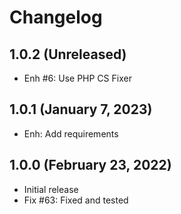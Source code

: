 Changelog
=========

1.0.2 (Unreleased)
-------------------------
- Enh #6: Use PHP CS Fixer

1.0.1 (January 7, 2023)
-------------------------
- Enh: Add requirements

1.0.0 (February 23, 2022)
-------------------------
- Initial release
- Fix #63: Fixed and tested
